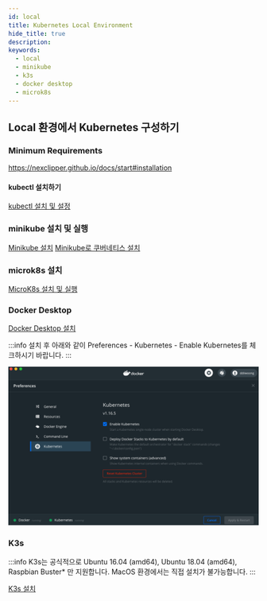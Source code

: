 ```yaml
---
id: local
title: Kubernetes Local Environment
hide_title: true
description: 
keywords:
  - local
  - minikube
  - k3s
  - docker desktop
  - microk8s
---
```


## Local 환경에서 Kubernetes 구성하기

### Minimum Requirements
 
https://nexclipper.github.io/docs/start#installation

#### kubectl 설치하기

[kubectl 설치 및 설정](https://kubernetes.io/ko/docs/tasks/tools/install-kubectl/)

### minikube 설치 및 실행

[Minikube 설치](https://kubernetes.io/ko/docs/tasks/tools/install-minikube/)
[Minikube로 쿠버네티스 설치](https://kubernetes.io/ko/docs/setup/learning-environment/minikube/)

### microk8s 설치

[MicroK8s 설치 및 실행](https://microk8s.io/docs/install-alternatives)

### Docker Desktop

[Docker Desktop 설치](https://www.docker.com/get-started)


:::info
설치 후 아래와 같이 Preferences - Kubernetes - Enable Kubernetes를 체크하시기 바랍니다.
:::

![img](../static/img/docker-desktop.png)

### K3s

:::info
K3s는 공식적으로 Ubuntu 16.04 (amd64), Ubuntu 18.04 (amd64), Raspbian Buster* 만 지원합니다. MacOS 환경에서는 직접 설치가 불가능합니다.
:::

[K3s 설치](https://rancher.com/docs/k3s/latest/en/quick-start/)
